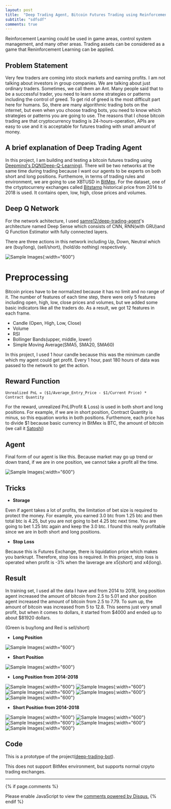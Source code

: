 ```yaml
---
layout: post
title:  "Deep Trading Agent, Bitcoin Futures Trading using Reinforcement Learning"
subtitle: "sdfsdf"
comments: true
---
```


Reinforcement Learning could be used in game areas, control system management, and many other areas. Trading assets can be considered as a game that Reninforcement Learning can be applied.

## Problem Statement
Very few traders are coming into stock markets and earning profits. I am not talking about investors in group companies. We are talking about just ordinary traders. Sometimes, we call them an Ant. Many people said that to be a successful trader, you need to learn some strategies or patterns including the control of greed. To get rid of greed is the most difficult part here for humans. So, there are many algorithmic trading bots on the internet, but even when you choose trading bots, you need to know which strategies or patterns you are going to use. The reasons that I chose bitcoin trading are that cryptocurrency trading is 24-hours-operation, APIs are easy to use and it is acceptable for futures trading with small amount of money.

## A brief explanation of Deep Trading Agent
In this project, I am building and testing a bitcoin futures trading using [Deepmind's DQN(Deep-Q-Learning)](https://github.com/jk7g14/ethermembership). There will be two networks at the same time during trading because I want our agents to be experts on both short and long positions. Furthemore, in terms of trading rules and environment, we are going to use XBTUSD in [BitMex](https://www.bitmex.com). For the dataset, one of the crtyptocurreny exchanges called [Bitstamp](https://www.bitstamp.net) historical price from 2014 to 2018 is used. It contains open, low, high, close prices and volumes.

## Deep Q Network
For the network achitecture, I used [samre12/deep-trading-agent](https://github.com/samre12/deep-trading-agent)'s architecture named Deep Sense which consists of CNN, RNN(with GRU)and Q Function Estimator with fully connected layers.

There are three actions in this network including Up, Down, Neutral which are (buy/long), (sell/short), (hold/do nothing) respectively.

![Sample Images](/img/deep-trading-agent/arch.png){:width="600"}

# Preprocessing

Bitcoin prices have to be normalized because it has no limit and no range of it. The number of features of each time step, there were only 5 features including open, high, low, close prices and volumes, but we added some basic indicators like all the traders do. As a result, we got 12 features in each frame.

* Candle (Open, High, Low, Close)
* Volume
* RSI
* Bollinger Bands(upper, middle, lower)
* Simple Moving Average(SMA5, SMA20, SMA60)

In this project, I used 1 hour candle because this was the minimum candle which my agent could get profit. Every 1 hour, past 180 hours of data was passed to the network to get the action.

## Reward Function
```
Unrealized PnL = ($1/Average_Entry_Price - $1/Current Price) * Contract Quantity
```

For the reward, unrealized PnL(Profit & Loss) is used in both short and long positions. For example, if we are in short position, Contract Quantity is minus, so this equation works in both positions. Furthemore, each price has to divide $1 because basic currency in BitMex is BTC, the amount of bitcoin (we call it [Satoshi](https://en.bitcoin.it/wiki/Satoshi_(unit)))
## Agent

Final form of our agent is like this. Because market may go up trend or down trand, if we are in one position, we cannot take a profit all the time. 

![Sample Images](/img/deep-trading-agent/diagram.png){:width="600"}

## Tricks

- **Storage**

Even if agent takes a lot of profits, the limitation of bet size is required to protect the money. For example, you earned 3.0 btc from 1.25 btc and then total btc is 4.25, but you are not going to bet 4.25 btc next time. You are going to bet 1.25 btc again and keep the 3.0 btc. I found this really profitable since we are in both short and long positions.

- **Stop Loss**

Because this is Futures Exchange, there is liquidation price which makes you bankrupt. Therefore, stop loss is required. In this project, stop loss is operated when profit is -3% when the laverage are x5(short) and x4(long).


## Result

In training set, I used all the data I have and from 2014 to 2018, long position agent increased the amount of bitcoin from 2.5 to 5.01 and shor position agent increased the amount of bitcoin from 2.5 to 7.79. To sum up, the amount of bitcoin was increased from 5 to 12.8. This seems just very small profit, but when it comes to dollars, it started from $4000 and ended up to about $81920 dollars.

(Green is buy/long and Red is sell/short)

* **Long Position**

![Sample Images](/img/deep-trading-agent/bitmex_long.png){:width="600"}

* **Short Position**

![Sample Images](/img/deep-trading-agent/bitmex_short.png){:width="600"}

* **Long Position from 2014-2018**

![Sample Images](/img/deep-trading-agent/bitmex_long-2014-01-01-2014-12-31.png){:width="600"}
![Sample Images](/img/deep-trading-agent/bitmex_long-2015-01-01-2015-12-31.png){:width="600"}
![Sample Images](/img/deep-trading-agent/bitmex_long-2016-01-01-2016-12-31.png){:width="600"}
![Sample Images](/img/deep-trading-agent/bitmex_long-2017-01-01-2017-12-31.png){:width="600"}
![Sample Images](/img/deep-trading-agent/bitmex_long-2018-01-01-2018-12-31.png){:width="600"}

* **Short Position from 2014-2018**

![Sample Images](/img/deep-trading-agent/bitmex_short-2014-01-01-2014-12-31.png){:width="600"}
![Sample Images](/img/deep-trading-agent/bitmex_short-2015-01-01-2015-12-31.png){:width="600"}
![Sample Images](/img/deep-trading-agent/bitmex_short-2016-01-01-2016-12-31.png){:width="600"}
![Sample Images](/img/deep-trading-agent/bitmex_short-2017-01-01-2017-12-31.png){:width="600"}
![Sample Images](/img/deep-trading-agent/bitmex_short-2018-01-01-2018-12-31.png){:width="600"}

## Code

This is a prototype of the project([deep-trading-bot](https://github.com/jk7g14/ethermembership)).

This does not support BitMex environment, but supports normal crpyto trading exchanges.
<br />

---

{% if page.comments %}
<div id="disqus_thread"></div>
<script>

/**
*  RECOMMENDED CONFIGURATION VARIABLES: EDIT AND UNCOMMENT THE SECTION BELOW TO INSERT DYNAMIC VALUES FROM YOUR PLATFORM OR CMS.
*  LEARN WHY DEFINING THESE VARIABLES IS IMPORTANT: https://disqus.com/admin/universalcode/#configuration-variables*/
  /*
  var disqus_config = function () {
  this.page.url = PAGE_URL;  // Replace PAGE_URL with your page's canonical URL variable
  this.page.identifier = PAGE_IDENTIFIER; // Replace PAGE_IDENTIFIER with your page's unique identifier variable
  };
  */
  (function() { // DON'T EDIT BELOW THIS LINE
  var d = document, s = d.createElement('script');
  s.src = 'https://jk7g14-github-io.disqus.com/embed.js';
  s.setAttribute('data-timestamp', +new Date());
  (d.head || d.body).appendChild(s);
  })();
  </script>
  <noscript>Please enable JavaScript to view the <a href="https://disqus.com/?ref_noscript">comments powered by Disqus.</a></noscript>
  {% endif %}
